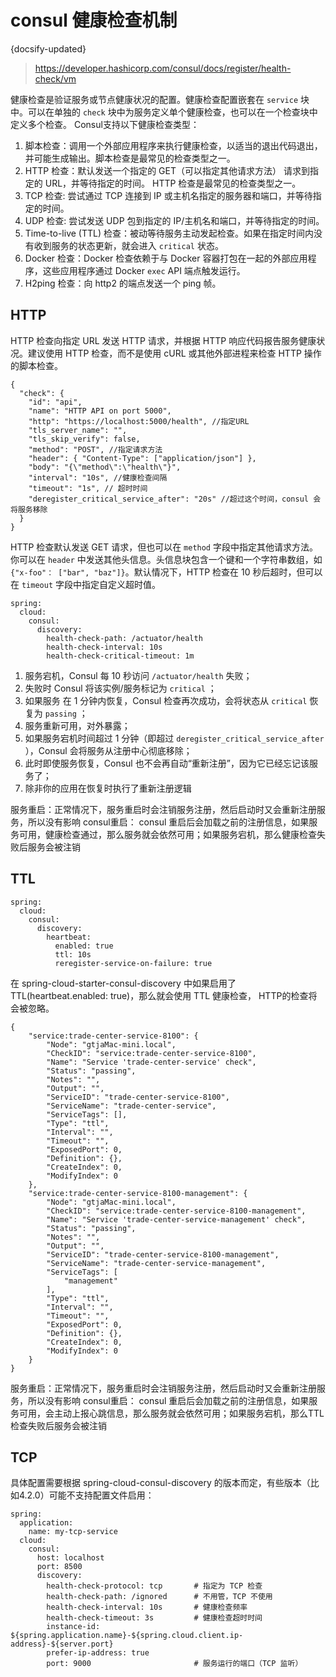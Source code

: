# consul 健康检查机制
{docsify-updated}

> https://developer.hashicorp.com/consul/docs/register/health-check/vm

健康检查是验证服务或节点健康状况的配置。健康检查配置嵌套在 `service` 块中。可以在单独的 `check` 块中为服务定义单个健康检查，也可以在一个检查块中定义多个检查。 Consul支持以下健康检查类型：
1. 脚本检查：调用一个外部应用程序来执行健康检查，以适当的退出代码退出，并可能生成输出。脚本检查是最常见的检查类型之一。
2. HTTP 检查：默认发送一个指定的 GET（可以指定其他请求方法） 请求到指定的 URL，并等待指定的时间。 HTTP 检查是最常见的检查类型之一。
3. TCP 检查: 尝试通过 TCP 连接到 IP 或主机名指定的服务器和端口，并等待指定的时间。
4. UDP 检查: 尝试发送 UDP 包到指定的 IP/主机名和端口，并等待指定的时间。
5. Time-to-live (TTL) 检查：被动等待服务主动发起检查。如果在指定时间内没有收到服务的状态更新，就会进入 `critical` 状态。
6. Docker 检查：Docker 检查依赖于与 Docker 容器打包在一起的外部应用程序，这些应用程序通过 Docker `exec` API 端点触发运行。
7. H2ping 检查：向 http2 的端点发送一个 ping 帧。

## HTTP
HTTP 检查向指定 URL 发送 HTTP 请求，并根据 HTTP 响应代码报告服务健康状况。建议使用 HTTP 检查，而不是使用 cURL 或其他外部进程来检查 HTTP 操作的脚本检查。

```
{
  "check": {
    "id": "api",
    "name": "HTTP API on port 5000",
    "http": "https://localhost:5000/health", //指定URL
    "tls_server_name": "",
    "tls_skip_verify": false,
    "method": "POST", //指定请求方法
    "header": { "Content-Type": ["application/json"] },
    "body": "{\"method\":\"health\"}",
    "interval": "10s", //健康检查间隔
    "timeout": "1s", // 超时时间
    "deregister_critical_service_after": "20s" //超过这个时间，consul 会将服务移除
  }
}
```
HTTP 检查默认发送 GET 请求，但也可以在 `method` 字段中指定其他请求方法。你可以在 `header` 中发送其他头信息。头信息块包含一个键和一个字符串数组，如 `{"x-foo"： ["bar", "baz"]}`。默认情况下，HTTP 检查在 10 秒后超时，但可以在 `timeout` 字段中指定自定义超时值。



```
spring:
  cloud:
    consul:
      discovery:
        health-check-path: /actuator/health
        health-check-interval: 10s
        health-check-critical-timeout: 1m
```
1. 服务宕机，Consul 每 10 秒访问 `/actuator/health` 失败；
2. 失败时 Consul 将该实例/服务标记为 `critical` ；
3. 如果服务 在 1 分钟内恢复，Consul 检查再次成功，会将状态从 `critical` 恢复为 `passing` ；
4. 服务重新可用，对外暴露；
5. 如果服务宕机时间超过 1 分钟（即超过 `deregister_critical_service_after` ），Consul 会将服务从注册中心彻底移除；
6. 此时即使服务恢复，Consul 也不会再自动“重新注册”，因为它已经忘记该服务了；
7. 除非你的应用在恢复时执行了重新注册逻辑

服务重启：正常情况下，服务重启时会注销服务注册，然后启动时又会重新注册服务，所以没有影响
consul重启： consul 重启后会加载之前的注册信息，如果服务可用，健康检查通过，那么服务就会依然可用；如果服务宕机，那么健康检查失败后服务会被注销

## TTL 
```
spring:
  cloud:
    consul:
      discovery:
        heartbeat:
          enabled: true
          ttl: 10s
          reregister-service-on-failure: true
```
在 spring-cloud-starter-consul-discovery 中如果启用了 TTL(heartbeat.enabled: true)，那么就会使用 TTL 健康检查， HTTP的检查将会被忽略。
```
{
    "service:trade-center-service-8100": {
        "Node": "gtjaMac-mini.local",
        "CheckID": "service:trade-center-service-8100",
        "Name": "Service 'trade-center-service' check",
        "Status": "passing",
        "Notes": "",
        "Output": "",
        "ServiceID": "trade-center-service-8100",
        "ServiceName": "trade-center-service",
        "ServiceTags": [],
        "Type": "ttl",
        "Interval": "",
        "Timeout": "",
        "ExposedPort": 0,
        "Definition": {},
        "CreateIndex": 0,
        "ModifyIndex": 0
    },
    "service:trade-center-service-8100-management": {
        "Node": "gtjaMac-mini.local",
        "CheckID": "service:trade-center-service-8100-management",
        "Name": "Service 'trade-center-service-management' check",
        "Status": "passing",
        "Notes": "",
        "Output": "",
        "ServiceID": "trade-center-service-8100-management",
        "ServiceName": "trade-center-service-management",
        "ServiceTags": [
            "management"
        ],
        "Type": "ttl",
        "Interval": "",
        "Timeout": "",
        "ExposedPort": 0,
        "Definition": {},
        "CreateIndex": 0,
        "ModifyIndex": 0
    }
}
```

服务重启：正常情况下，服务重启时会注销服务注册，然后启动时又会重新注册服务，所以没有影响
consul重启： consul 重启后会加载之前的注册信息，如果服务可用，会主动上报心跳信息，那么服务就会依然可用；如果服务宕机，那么TTL检查失败后服务会被注销

## TCP
具体配置需要根据 spring-cloud-consul-discovery 的版本而定，有些版本（比如4.2.0）可能不支持配置文件启用：
```
spring:
  application:
    name: my-tcp-service
  cloud:
    consul:
      host: localhost
      port: 8500
      discovery:
        health-check-protocol: tcp       # 指定为 TCP 检查
        health-check-path: /ignored      # 不用管，TCP 不使用
        health-check-interval: 10s       # 健康检查频率
        health-check-timeout: 3s         # 健康检查超时时间
        instance-id: ${spring.application.name}-${spring.cloud.client.ip-address}-${server.port}
        prefer-ip-address: true
        port: 9000                       # 服务运行的端口（TCP 监听）
```